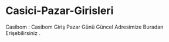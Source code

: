 # Casici-Pazar-Girisleri
Casibom : Casibom Giriş Pazar Günü Güncel Adresimize Buradan Erişebilirsiniz .
